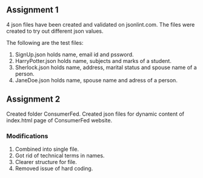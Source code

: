## Assignment 1

4 json files have been created and validated on jsonlint.com.
The files were created to try out different json values.

The following are the test files:

1. SignUp.json holds name, email id and pssword.
2. HarryPotter.json holds name, subjects and marks of a student.
3. Sherlock.json holds name, address, marital status and spouse name of a person.
4. JaneDoe.json holds name, spouse name and adress of a person.

## Assignment 2

Created folder ConsumerFed.
Created json files for dynamic content of index.html page of ConsumerFed website.

### Modifications
1. Combined into single file.
2. Got rid of technical terms in names.
3. Clearer structure for file.
4. Removed issue of hard coding.
